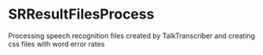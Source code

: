 # SRResultFilesProcess
Processing speech recognition files created by TalkTranscriber and creating css files with word error rates
